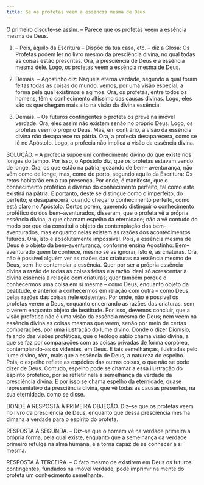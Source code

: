 ```yaml
---
title: Se os profetas veem a essência mesma de Deus
---
```


O primeiro discute–se assim. – Parece que os profetas veem a essência mesma de Deus.  

1. – Pois, àquilo da Escritura – Dispõe da tua casa, etc. – diz a Glosa: Os Profetas podem ler no livro mesmo da presciência divina, no qual todas as coisas estão prescritas. Ora, a presciência de Deus é a essência mesma dele. Logo, os profetas veem a essência mesma de Deus.  

2. Demais. – Agostinho diz: Naquela eterna verdade, segundo a qual foram feitas todas as coisas do mundo, vemos, por uma visão especial, a forma pela qual existimos e agimos. Ora, os profetas, entre todos os homens, têm o conhecimento altíssimo das causas divinas. Logo, eles são os que chegam mais alto na visão da divina essência.  

3. Demais. – Os futuros contingentes o profeta os prevê na imóvel verdade. Ora, eles assim não existem senão no próprio Deus. Logo, os profetas veem o próprio Deus.  Mas, em contrário, a visão da essência divina não desaparece na pátria. Ora, a profecia desaparecera, como se lê no Apóstolo. Logo, a profecia não implica a visão da essência divina.  

SOLUÇÃO. – A profecia supõe um conhecimento divino do que existe nos longes do tempo. Por isso, o Apóstolo diz, que os profetas estavam vendo de longe. Ora, os que estão na pátria, gozando de bem– aventurança, não vêm como de longe, mas, como de perto, segundo aquilo da Escritura: Os retos habitarão em a tua presença. Por onde, é manifesto, que o conhecimento profético é diverso do conhecimento perfeito, tal como este existirá na pátria. E portanto, deste se distingue como o imperfeito, do perfeito; e desaparecerá, quando chegar o conhecimento perfeito, como está claro no Apóstolo.  Certos porém, querendo distinguir o conhecimento profético do dos bem–aventurados, disseram, que o profeta vê a própria essência divina, a que chamam espelho da eternidade; não a vê contudo do modo por que ela constitui o objeto da contemplação dos bem–aventurados, mas enquanto nelas existem as razões dos acontecimentos futuros. Ora, isto é absolutamente impossível. Pois, a essência mesma de Deus é o objeto da bem–aventurança, conforme ensina Agostinho: Bem–aventurado quem te conhece, mesmo se as ignorar, isto é, as criaturas. Ora, não é possível alguém ver as razões das criaturas na essência mesmo de Deus, sem lhe contemplar a essência. Quer por ser a própria essência divina a razão de todas as coisas feitas e a razão ideal só acrescentar à divina essência a relação com criaturas; quer também porque o conhecermos uma coisa em si mesma – como Deus, enquanto objeto da beatitude, é anterior a conhecermos em relação com outra – como Deus, pelas razões das coisas nele existentes. Por onde, não é possível os profetas verem a Deus, enquanto encerrando as razões das criaturas, sem o verem enquanto objeto de beatitude.  Por isso, devemos concluir, que a visão profética não é uma visão da essência mesma de Deus; nem veem na essência divina as coisas mesmas que veem, senão por meio de certas comparações, por uma ilustração do lume divino. Donde o dizer Dionísio, falando das visões proféticas, que o teólogo sábio chama visão divina, a que se faz por comparações com as coisas privadas de forma corpórea, contemplando–as os videntes, em Deus. E tais semelhanças, ilustradas pelo lume divino, têm, mais que a essência de Deus, a natureza do espelho. Pois, o espelho reflete as espécies das outras coisas, o que não se pode dizer de Deus. Contudo, espelho pode se chamar a essa ilustração do espírito profético, por se refletir nela a semelhança da verdade da presciência divina. E por isso se chama espelho da eternidade, quase representativo da presciência divina, que vê todas as causas presentes, na sua eternidade. como se disse.  

DONDE A RESPOSTA À PRIMEIRA OBJEÇÃO. Diz–se que os profetas veem no livro da presciência de Deus, enquanto que dessa presciência mesma dimana a verdade para o espírito do profeta.  

RESPOSTA À SEGUNDA. – Diz–se que o homem vê na verdade primeira a própria forma, pela qual existe, enquanto que a semelhança da verdade primeiro refulge na alma humana, e a torna capaz de se conhecer a si mesma.  

RESPOSTA À TERCEIRA. – O fato mesmo de existirem em Deus os futuros contingentes, fundados na imóvel verdade, pode imprimir na mente do profeta um conhecimento semelhante.